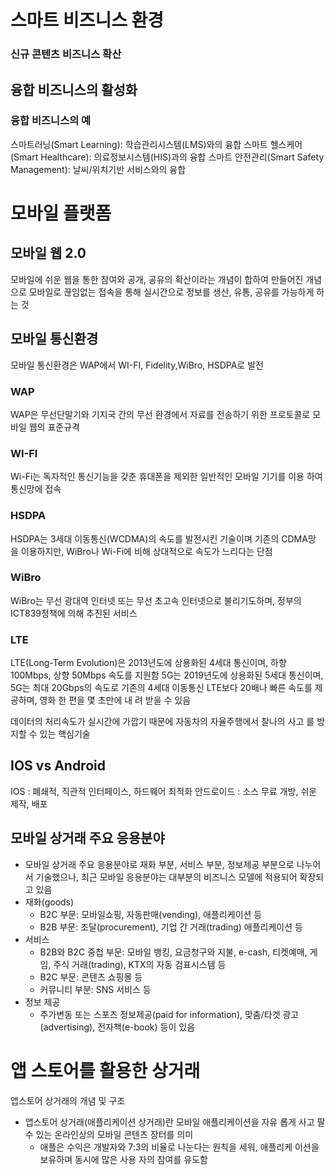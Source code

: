 
# 스마트 비즈니스 환경
### 신규 콘텐츠 비즈니스 확산
## 융합 비즈니스의 활성화
### 융합 비즈니스의 예 
스마트러닝(Smart Learning): 학습관리시스템(LMS)와의 융합 
스마트 헬스케어(Smart Healthcare): 의료정보시스템(HIS)과의 융합 
스마트 안전관리(Smart Safety Management): 날씨/위치기반 서비스와의 융합
# 모바일 플랫폼
## 모바일 웹 2.0
모바일에 쉬운 웹을 통한 참여와 공개, 공유의 확산이라는 개념이 합하여 만들어진 개념으로 모바일로 끊임없는 접속을 통해 실시간으로 정보를 생산, 유통, 공유를 가능하게 하는 것
## 모바일 통신환경
모바일 통신환경은 WAP에서 WI-FI, Fidelity,WiBro, HSDPA로 발전
### WAP
WAP은 무선단말기와 기지국 간의 무선 환경에서 자료를 전송하기 위한 프로토콜로 모바일 웹의 표준규격 
### WI-FI
Wi-Fi는 독자적인 통신기능을 갖춘 휴대폰을 제외한 일반적인 모바일 기기를 이용 하여 통신망에 접속 
### HSDPA
HSDPA는 3세대 이동통신(WCDMA)의 속도를 발전시킨 기술이며 기존의 CDMA망 을 이용하지만, WiBro나 Wi-Fi에 비해 상대적으로 속도가 느리다는 단점 
### WiBro
WiBro는 무선 광대역 인터넷 또는 무선 초고속 인터넷으로 불리기도하며, 정부의 ICT839정책에 의해 추진된 서비스 
### LTE
LTE(Long-Term Evolution)은 2013년도에 상용화된 4세대 통신이며, 하향 100Mbps, 상향 50Mbps 속도를 지원함 
5G는 2019년도에 상용화된 5세대 통신이며, 5G는 최대 20Gbps의 속도로 기존의 4세대 이동통신 LTE보다 20배나 빠른 속도를 제공하며, 영화 한 편을 몇 초만에 내 려 받을 수 있음 

데이터의 처리속도가 실시간에 가깝기 때문에 자동차의 자율주행에서 찰나의 사고 를 방지할 수 있는 핵심기술
## IOS vs Android
IOS : 폐쇄적, 직관적 인터페이스, 하드웨어 최적화
안드로이드 : 소스 무료 개방, 쉬운 제작, 배포

## 모바일 상거래 주요 응용분야 
- 모바일 상거래 주요 응용분야로 재화 부분, 서비스 부분, 정보제공 부분으로 나누어서 기술했으나, 최근 모바일 응용분야는 대부분의 비즈니스 모델에 적용되어 확장되고 있음 
- 재화(goods) 
	- B2C 부문: 모바일쇼핑, 자동판매(vending), 애플리케이션 등 
	- B2B 부문: 조달(procurement), 기업 간 거래(trading) 애플리케이션 등 
- 서비스 
	- B2B와 B2C 중첩 부문: 모바일 뱅킹, 요금청구와 지불, e-cash, 티켓예매, 게임, 주식 거래(trading), KTX의 자동 검표시스템 등 
	- B2C 부문: 콘텐츠 쇼핑몰 등 
	- 커뮤니티 부분: SNS 서비스 등 
- 정보 제공 
	- 주가변동 또는 스포츠 정보제공(paid for information), 맞춤/타겟 광고 (advertising), 전자책(e-book) 등이 있음

# 앱 스토어를 활용한 상거래 
앱스토어 상거래의 개념 및 구조 
- 앱스토어 상거래(애플리케이션 상거래)란 모바일 애플리케이션을 자유 롭게 사고 팔 수 있는 온라인상의 모바일 콘텐츠 장터를 의미 
	- 애플은 수익은 개발자와 7:3의 비율로 나눈다는 원칙을 세워, 애플리케 이션을 보유하며 동시에 많은 사용 자의 참여를 유도함


